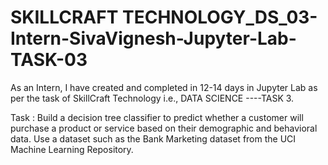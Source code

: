 # SKILLCRAFT TECHNOLOGY_DS_03-Intern-SivaVignesh-Jupyter-Lab-TASK-03
As an Intern, I have created and completed in 12-14 days in Jupyter Lab as per the task of SkillCraft Technology i.e., DATA SCIENCE ----TASK 3.

Task : Build a decision tree classifier to predict whether a customer will purchase a product or service based on their demographic and behavioral data. Use a dataset such as the Bank Marketing dataset from the UCI Machine Learning Repository.


